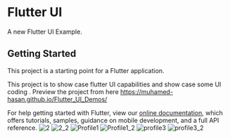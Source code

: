 # Flutter UI

A new Flutter UI Example.

## Getting Started

This project is a starting point for a Flutter application.

This project is to show case flutter UI capabilities and show case some UI coding .
Preview the project from here
https://muhamed-hasan.github.io/Flutter_UI_Demos/

For help getting started with Flutter, view our
[online documentation](https://flutter.dev/docs), which offers tutorials,
samples, guidance on mobile development, and a full API reference.
![2](https://user-images.githubusercontent.com/83196077/129463036-8ce74bea-8002-4cb8-aac8-631e8120d39b.JPG)
![2_2](https://user-images.githubusercontent.com/83196077/129463038-73d2509a-87e4-4718-b1f4-8fae5f6b815c.JPG)
![Profile1](https://user-images.githubusercontent.com/83196077/129463041-314511f2-7310-41cf-9f87-3e8bc7f08025.JPG)
![Profile1_2](https://user-images.githubusercontent.com/83196077/129463042-9cd5e342-dc0a-457a-81f3-875a35b03e98.JPG)
![profile3](https://user-images.githubusercontent.com/83196077/129507915-6f8ad7e6-4c00-41d3-9dcb-3737b2b5993a.JPG)
![profile3_2](https://user-images.githubusercontent.com/83196077/129507917-67159959-1b27-4d3e-9414-147acb667f38.JPG)
